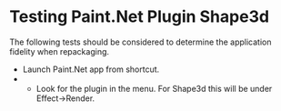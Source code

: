 # Testing Paint.Net Plugin Shape3d

The following tests should be considered to determine the application fidelity when repackaging.

* Launch Paint.Net app from shortcut.  
* * Look for the plugin in the menu. For Shape3d this will be under Effect->Render.
